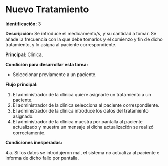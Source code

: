 # Nuevo Tratamiento

**Identificación:** 3 

**Descripción:** Se introduce el medicamento/s, y su cantidad a tomar. Se añade la frecuencia con la que debe tomarlos y el comienzo y fin de dicho tratamiento, y lo asigna al paciente correspondiente.

**Principal:** Clínica.

**Condición para desarrollar esta tarea:**

* Seleccionar previamente a un paciente.

**Flujo principal:**

1. El administrador de la clínica quiere asignarle un tratamiento a un paciente.
2. El administrador de la clínica selecciona al paciente correspondiente.
3. El administrador de la clínica introduce los datos del tratamiento asignado.
4. El administrador de la clínica muestra por pantalla al paciente actualizado y muestra un mensaje si dicha actualización se realizó correctamente.


**Condiciones inesperadas:**

4.a. Si los datos se introdujeron mal, el sistema no actualiza al paciente e informa de dicho fallo por pantalla.
